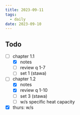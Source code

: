 ```yaml
---
title: 2023-09-11
tags:
  - daily
date: 2023-09-10
---
```

## Todo
- [ ] chapter 1.1
	- [x] notes
	- [ ] review q 1-7
	- [ ] set 1 (stawa)
- [ ] chapter 1.2
	- [x] notes
	- [x] review q 1-10
	- [ ] set 3 (stawa)
	- [ ] w/s specific heat capacity
- [x] thurs: w/s